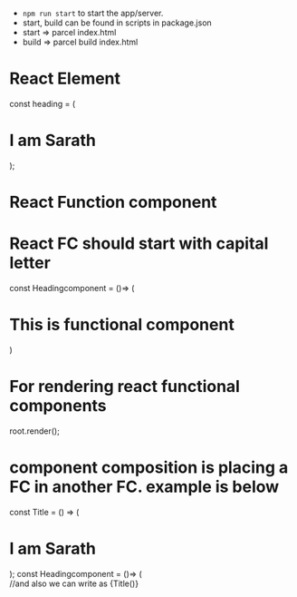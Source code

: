 - `npm run start` to start the app/server.
- start, build can be found in scripts in package.json
- start => parcel index.html
- build => parcel build index.html

# React Element
const heading = (<h1 className="head"> I am Sarath</h1>);


# React Function component
# React FC should start with capital letter
const Headingcomponent = ()=> (
    <div>
        <h1> This is functional component</h1>
    </div>
)



# For rendering react functional components
root.render(<Headingcomponent />);



# component composition is placing a FC in another FC. example is below
const Title = () => (<h1 className="head"> I am Sarath</h1>);
const Headingcomponent = ()=> (
    <div>
        <Title />
        <h1> This is functional component</h1>
    </div>
);



# we can write js code in angular bracets in react functional component and also in react elements too.
const Headingcomponent = ()=> (
    <div>
        {title}
        <h1> This is functional component</h1>
    </div>
);


# so basically we can keep component in Element and vice versa too.


# eventhough if we got malcious data from any api and we pass it as js code in any react ele or comp, it cares of it.


//<Title /> is same as <Title> </Title>
//and also we can write as {Title()}
